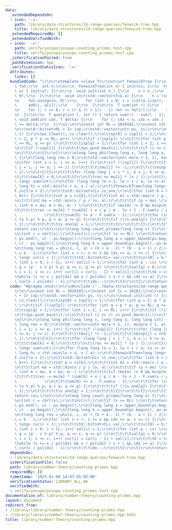 ```yaml
---
data:
  _extendedDependsOn:
  - icon: ':x:'
    path: library/data-structures/1d-range-queries/fenwick-tree.hpp
    title: library/data-structures/1d-range-queries/fenwick-tree.hpp
  _extendedRequiredBy: []
  _extendedVerifiedWith:
  - icon: ':x:'
    path: verify/yosupo/yosupo-counting_primes.test.cpp
    title: verify/yosupo/yosupo-counting_primes.test.cpp
  _isVerificationFailed: true
  _pathExtension: hpp
  _verificationStatusIcon: ':x:'
  attributes:
    links: []
  bundledCode: "\r\n\r\ntemplate <class T>\r\nstruct FenwickTree {\r\n  std::vector<T>\
    \ fwt;\r\n  int n;\r\n\r\n  FenwickTree(int n) { init(n); }\r\n  FenwickTree(std::vector<T>&\
    \ a) { init(a); }\r\n\r\n  void init(int n_) {\r\n    n = n_;\r\n    fwt.assign(n,\
    \ 0);\r\n  }\r\n\r\n  void init(std::vector<T>& a) {\r\n    n = (int)a.size();\r\
    \n    fwt.assign(n, 0);\r\n    for (int i = 0; i < (int)a.size(); i++) {\r\n \
    \     add(i, a[i]);\r\n    }\r\n  }\r\n\r\n  T sum(int r) {\r\n    T ret = 0;\r\
    \n    for (; r >= 0; r = (r & (r + 1)) - 1) ret += fwt[r];\r\n    return ret;\r\
    \n  }\r\n\r\n  T query(int l, int r) { return sum(r) - sum(l - 1); }\r\n\r\n \
    \ void add(int idx, T delta) {\r\n    for (; idx < n; idx = idx | (idx + 1)) fwt[idx]\
    \ += delta;\r\n  }\r\n};\n\r\nconst int RL = 1010101;\r\nconst int CL = 10101;\r\
    \n\r\nstd::bitset<RL + 1> isp;\r\nstd::vector<int> ps, cs;\r\n\r\nvoid init(int\
    \ c) {\r\n\tps.clear(); cs.clear();\r\n\tisp[0] = isp[1] = 1;\r\n\tfor (int p\
    \ = 2; p * p <= RL; p++) \r\n\t\tif (!isp[p]) \r\n\t\t\tfor (int q = p * p; q\
    \ <= RL; q += p) \r\n\t\t\t\tisp[q] = 1;\r\n\tfor (int i = 2; i <= RL; i++) {\r\
    \n\t\tif (!isp[i]) {\r\n\t\t\tps.push_back(i);\r\n\t\t\tif (i <= c) cs.push_back(i);\r\
    \n\t\t}\r\n\t}\r\n}\r\n\r\nlong long phi(long long x, long long a, long long cnt)\
    \ {\r\n\tlong long res = 0;\r\n\tstd::vector<int> mu(a + 1, 1), minp(a + 1, a);\r\
    \n\tfor (int i = 1; i <= a; i++) {\r\n\t\tif (!isp[i]) {\r\n\t\t\tfor (long long\
    \ j = i; j <= a; j += i) {\r\n\t\t\t\tmu[j] *= -1;\r\n\t\t\t\tminp[j] = std::min(minp[j],\
    \ i);\r\n\t\t\t}\r\n\t\t\tfor (long long j = i * i, k = j; k <= a; k += j) \r\n\
    \t\t\t\tmu[k] = 0;\r\n\t\t}\r\n\t\tres += mu[i] * (x / i);\r\n\t}\r\n\tstd::vector<long\
    \ long> sum(cnt);\r\n\tfor (long long lo = 1; lo < x / a; lo += a) {\r\n\t\tlong\
    \ long hi = std::min(lo + a, x / a);\r\n\t\tFenwickTree<long long> F;\r\n\t\t\
    F.init(a + 2);\r\n\t\tstd::bitset<CL> is_one;\r\n\t\tfor (int b = 0; b < cnt;\
    \ b++) {\r\n\t\t\tint p = cs[b];\r\n\t\t\tint mi = std::max(x / p / hi, a / p);\r\
    \n\t\t\tint ma = std::min(x / p / lo, a);\r\n\t\t\tif (p < ma) \r\n\t\t\t\tfor\
    \ (int m = ma; m > mi; m--) \r\n\t\t\t\t\tif (mu[m] != 0 && minp[m] > p) \r\n\t\
    \t\t\t\t\tres -= mu[m] * (sum[b] + x / p / m - lo + 1 - F.sum(x / p / m - lo));\
    \            \r\n\t\t\tsum[b] += a - F.sum(a - 1);\r\n\t\t\tfor (int q = (p -\
    \ lo % p) % p; q < a; q += p) {\r\n\t\t\t\tif (!is_one[q]) {\r\n\t\t\t\t\tF.add(q,\
    \ 1);\r\n\t\t\t\t\tis_one[q] = 1;\r\n\t\t\t\t}\r\n\t\t\t}\r\n\t\t}\r\n\t}\r\n\t\
    return res;\r\n}\r\n\r\nlong long count_primes(long long x) {\r\n\tint r = sqrt(x);\r\
    \n\tint c = cbrt(x);\r\n\tinit(c);\r\n\tif (x <= RL) \r\n\t\treturn upper_bound(ps.begin(),\
    \ ps.end(), x) - ps.begin();\r\n\tlong long a = upper_bound(ps.begin(), ps.end(),\
    \ c) - ps.begin();\r\n\tlong long b = upper_bound(ps.begin(), ps.end(), r) - ps.begin();\r\
    \n\tlong long res = phi(x, c, a) + (b + a - 2) * (b - a + 1) / 2;\r\n\tint idx\
    \ = b - 1;\r\n\tfor (int s = r; s <= x && idx >= a; s += c) {\r\n\t\tstd::vector<long\
    \ long> cur(c + 1);\r\n\t\tstd::bitset<CL> val;\r\n\t\tcur[0] = b;\r\n\t\tfor\
    \ (int i = 0; i < CL; i++) val[i] = 1;\r\n\t\tfor (int p : cs) \r\n\t\t\tfor (int\
    \ q = (p - s % p) % p; q <= c; q += p) \r\n\t\t\t\tval[q] = 0;\r\n\t\tfor (int\
    \ i = 1; i <= c; i++) cur[i] = cur[i - 1] + val[i];\r\n\t\t\tb = cur[c];\r\n\t\
    \twhile (s <= x / ps[idx] && x / ps[idx] < s + c && idx >= a) {\r\n\t\t\tres -=\
    \ cur[x / ps[idx] - s];\r\n\t\t\tidx--;\r\n\t\t}\r\n\t}\r\n\treturn res;\r\n}\n"
  code: "#pragma once\r\n\r\n#include \"../data-structures/1d-range-queries/fenwick-tree.hpp\"\
    \r\n\r\nconst int RL = 1010101;\r\nconst int CL = 10101;\r\n\r\nstd::bitset<RL\
    \ + 1> isp;\r\nstd::vector<int> ps, cs;\r\n\r\nvoid init(int c) {\r\n\tps.clear();\
    \ cs.clear();\r\n\tisp[0] = isp[1] = 1;\r\n\tfor (int p = 2; p * p <= RL; p++)\
    \ \r\n\t\tif (!isp[p]) \r\n\t\t\tfor (int q = p * p; q <= RL; q += p) \r\n\t\t\
    \t\tisp[q] = 1;\r\n\tfor (int i = 2; i <= RL; i++) {\r\n\t\tif (!isp[i]) {\r\n\
    \t\t\tps.push_back(i);\r\n\t\t\tif (i <= c) cs.push_back(i);\r\n\t\t}\r\n\t}\r\
    \n}\r\n\r\nlong long phi(long long x, long long a, long long cnt) {\r\n\tlong\
    \ long res = 0;\r\n\tstd::vector<int> mu(a + 1, 1), minp(a + 1, a);\r\n\tfor (int\
    \ i = 1; i <= a; i++) {\r\n\t\tif (!isp[i]) {\r\n\t\t\tfor (long long j = i; j\
    \ <= a; j += i) {\r\n\t\t\t\tmu[j] *= -1;\r\n\t\t\t\tminp[j] = std::min(minp[j],\
    \ i);\r\n\t\t\t}\r\n\t\t\tfor (long long j = i * i, k = j; k <= a; k += j) \r\n\
    \t\t\t\tmu[k] = 0;\r\n\t\t}\r\n\t\tres += mu[i] * (x / i);\r\n\t}\r\n\tstd::vector<long\
    \ long> sum(cnt);\r\n\tfor (long long lo = 1; lo < x / a; lo += a) {\r\n\t\tlong\
    \ long hi = std::min(lo + a, x / a);\r\n\t\tFenwickTree<long long> F;\r\n\t\t\
    F.init(a + 2);\r\n\t\tstd::bitset<CL> is_one;\r\n\t\tfor (int b = 0; b < cnt;\
    \ b++) {\r\n\t\t\tint p = cs[b];\r\n\t\t\tint mi = std::max(x / p / hi, a / p);\r\
    \n\t\t\tint ma = std::min(x / p / lo, a);\r\n\t\t\tif (p < ma) \r\n\t\t\t\tfor\
    \ (int m = ma; m > mi; m--) \r\n\t\t\t\t\tif (mu[m] != 0 && minp[m] > p) \r\n\t\
    \t\t\t\t\tres -= mu[m] * (sum[b] + x / p / m - lo + 1 - F.sum(x / p / m - lo));\
    \            \r\n\t\t\tsum[b] += a - F.sum(a - 1);\r\n\t\t\tfor (int q = (p -\
    \ lo % p) % p; q < a; q += p) {\r\n\t\t\t\tif (!is_one[q]) {\r\n\t\t\t\t\tF.add(q,\
    \ 1);\r\n\t\t\t\t\tis_one[q] = 1;\r\n\t\t\t\t}\r\n\t\t\t}\r\n\t\t}\r\n\t}\r\n\t\
    return res;\r\n}\r\n\r\nlong long count_primes(long long x) {\r\n\tint r = sqrt(x);\r\
    \n\tint c = cbrt(x);\r\n\tinit(c);\r\n\tif (x <= RL) \r\n\t\treturn upper_bound(ps.begin(),\
    \ ps.end(), x) - ps.begin();\r\n\tlong long a = upper_bound(ps.begin(), ps.end(),\
    \ c) - ps.begin();\r\n\tlong long b = upper_bound(ps.begin(), ps.end(), r) - ps.begin();\r\
    \n\tlong long res = phi(x, c, a) + (b + a - 2) * (b - a + 1) / 2;\r\n\tint idx\
    \ = b - 1;\r\n\tfor (int s = r; s <= x && idx >= a; s += c) {\r\n\t\tstd::vector<long\
    \ long> cur(c + 1);\r\n\t\tstd::bitset<CL> val;\r\n\t\tcur[0] = b;\r\n\t\tfor\
    \ (int i = 0; i < CL; i++) val[i] = 1;\r\n\t\tfor (int p : cs) \r\n\t\t\tfor (int\
    \ q = (p - s % p) % p; q <= c; q += p) \r\n\t\t\t\tval[q] = 0;\r\n\t\tfor (int\
    \ i = 1; i <= c; i++) cur[i] = cur[i - 1] + val[i];\r\n\t\t\tb = cur[c];\r\n\t\
    \twhile (s <= x / ps[idx] && x / ps[idx] < s + c && idx >= a) {\r\n\t\t\tres -=\
    \ cur[x / ps[idx] - s];\r\n\t\t\tidx--;\r\n\t\t}\r\n\t}\r\n\treturn res;\r\n}"
  dependsOn:
  - library/data-structures/1d-range-queries/fenwick-tree.hpp
  isVerificationFile: false
  path: library/number-theory/counting-primes.hpp
  requiredBy: []
  timestamp: '2023-01-08 14:07:45-05:00'
  verificationStatus: LIBRARY_ALL_WA
  verifiedWith:
  - verify/yosupo/yosupo-counting_primes.test.cpp
documentation_of: library/number-theory/counting-primes.hpp
layout: document
redirect_from:
- /library/library/number-theory/counting-primes.hpp
- /library/library/number-theory/counting-primes.hpp.html
title: library/number-theory/counting-primes.hpp
---
```

